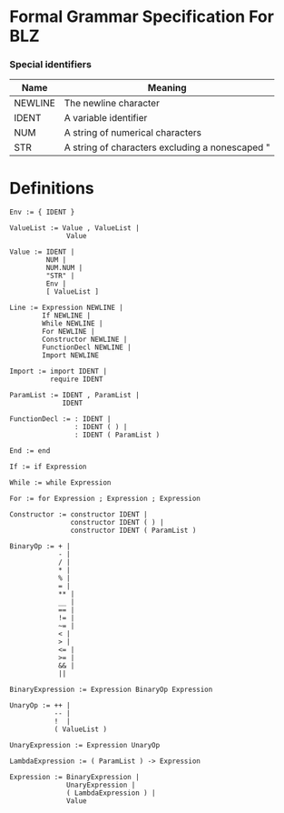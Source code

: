Formal Grammar Specification For BLZ
======

### Special identifiers

|Name|Meaning|
|-----|---------|
|NEWLINE|The newline character|
|IDENT|A variable identifier|
|NUM|A string of numerical characters|
|STR|A string of characters excluding a nonescaped "|


Definitions
=====

`Env := { IDENT }`

```
ValueList := Value , ValueList |
              Value
```

```
Value := IDENT |
         NUM |
         NUM.NUM |
         "STR" |
         Env |
         [ ValueList ]
```        

```
Line := Expression NEWLINE |
        If NEWLINE |
        While NEWLINE |
        For NEWLINE |
        Constructor NEWLINE |
        FunctionDecl NEWLINE |
        Import NEWLINE
```

```
Import := import IDENT |
          require IDENT
```

```
ParamList := IDENT , ParamList |
             IDENT
```

```
FunctionDecl := : IDENT |
                : IDENT ( ) |
                : IDENT ( ParamList )
```

`End := end`

`If := if Expression`

`While := while Expression`

`For := for Expression ; Expression ; Expression`

```
Constructor := constructor IDENT |
               constructor IDENT ( ) |
               constructor IDENT ( ParamList )
```

```
BinaryOp := + |
            - |
            / |
            * |
            % |
            = |
            ** |
            __ |
            == |
            != |
            ~= |
            < |
            > |
            <= |
            >= |
            && |
            ||
```

`BinaryExpression := Expression BinaryOp Expression`

```
UnaryOp := ++ |
           -- |
           !  |
           ( ValueList )
```

`UnaryExpression := Expression UnaryOp`

`LambdaExpression := ( ParamList ) -> Expression`

```
Expression := BinaryExpression | 
              UnaryExpression |
              ( LambdaExpression ) |
              Value
```
